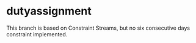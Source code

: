 # dutyassignment

This branch is based on Constraint Streams, but no six consecutive days constraint implemented. 
